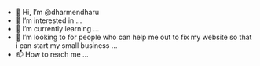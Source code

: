 - 👋 Hi, I’m @dharmendharu
- 👀 I’m interested in ...
- 🌱 I’m currently learning ...
- 💞️ I’m looking to for people who can help me out to fix my website so that i can start my small business  ...
- 📫 How to reach me ...

<!---
dharmendharu/dharmendharu is a ✨ special ✨ repository because its `README.md` (this file) appears on your GitHub profile.
You can click the Preview link to take a look at your changes.
--->

